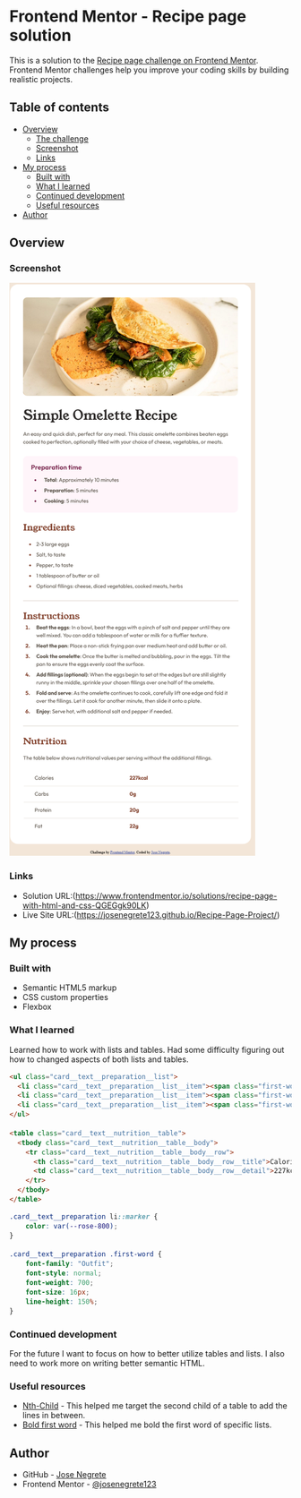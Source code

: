 # Frontend Mentor - Recipe page solution

This is a solution to the [Recipe page challenge on Frontend Mentor](https://www.frontendmentor.io/challenges/recipe-page-KiTsR8QQKm). Frontend Mentor challenges help you improve your coding skills by building realistic projects. 

## Table of contents

- [Overview](#overview)
  - [The challenge](#the-challenge)
  - [Screenshot](#screenshot)
  - [Links](#links)
- [My process](#my-process)
  - [Built with](#built-with)
  - [What I learned](#what-i-learned)
  - [Continued development](#continued-development)
  - [Useful resources](#useful-resources)
- [Author](#author)

## Overview

### Screenshot

![](./RecipePage_Solution.png)

### Links

- Solution URL:(https://www.frontendmentor.io/solutions/recipe-page-with-html-and-css-QGEGgk90LK)
- Live Site URL:(https://josenegrete123.github.io/Recipe-Page-Project/)

## My process

### Built with

- Semantic HTML5 markup
- CSS custom properties
- Flexbox

### What I learned

Learned how to work with lists and tables. Had some difficulty figuring out how to changed aspects of both lists and tables.

```html
<ul class="card__text__preparation__list">
  <li class="card__text__preparation__list__item"><span class="first-word">Total</span>: Approximately 10 minutes</li>
  <li class="card__text__preparation__list__item"><span class="first-word">Preparation</span>: 5 minutes</li>
  <li class="card__text__preparation__list__item"><span class="first-word">Cooking</span>: 5 minutes</li>
</ul>

<table class="card__text__nutrition__table">
  <tbody class="card__text__nutrition__table__body">
    <tr class="card__text__nutrition__table__body__row">
      <th class="card__text__nutrition__table__body__row__title">Calories</th>
      <td class="card__text__nutrition__table__body__row__detail">227kcal</td>
    </tr>
  </tbody>
</table>
```
```css
.card__text__preparation li::marker {
    color: var(--rose-800);
}

.card__text__preparation .first-word {
    font-family: "Outfit";
    font-style: normal;
    font-weight: 700;
    font-size: 16px;
    line-height: 150%;
}
```
### Continued development

For the future I want to focus on how to better utilize tables and lists. I also need to work more on writing better semantic HTML.

### Useful resources

- [Nth-Child](https://stackoverflow.com/questions/15603957/css-select-all-child-elements-except-first-two-and-last-two) - This helped me target the second child of a table to add the lines in between.
- [Bold first word](https://stackoverflow.com/questions/7440572/css-bold-first-word) - This helped me bold the first word of specific lists.

## Author

- GitHub - [Jose Negrete](https://github.com/josenegrete123)
- Frontend Mentor - [@josenegrete123](https://www.frontendmentor.io/profile/josenegrete123)